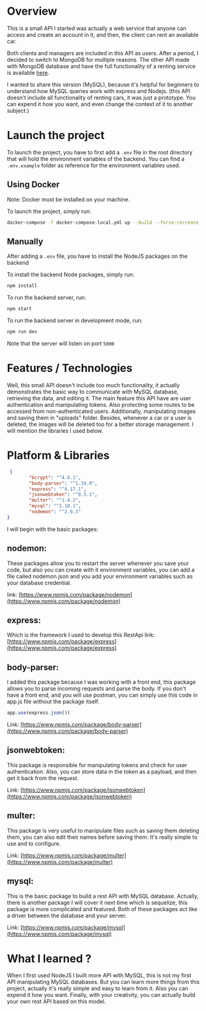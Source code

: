 # Overview 
 This is a small API I started was actually a web service that anyone can access and create an account in it, and then, the client can rent an available car. 

Both clients and managers are included in this API as users.
After a period, I decided to switch to MongoDB for multiple reasons. The other API made with MongoDB database and have the full functionality of a renting service is available [here](https://www.amirghedira.com/project/Karyatn%20Backend/Nodejs%20-%20Express%20-%20MongoDB/60d7487ad7e12a0017340e70).

I wanted to share this version (MySQL), because it's helpful for beginners to understand how MySQL queries work with express and Nodejs. (this API doesn't include all functionality of renting cars, it was just a prototype. You can expend it how you want, and even change the context of it to another subject.) 

# Launch the project
To launch the project, you have to first add a `.env` file in the root directory that will hold the environment variables of the backend. You can find a `.env.example` folder as reference for the environment variables used.

## Using Docker
Note: Docker must be installed on your machine.

To launch the project, simply run:
```bash
docker-compose -f docker-compose-local.yml up --build --force-recreate
```
## Manually
After adding a `.env` file, you have to install the NodeJS packages on the backend

To install the backend Node packages, simply run:
``` bash
npm install
```
To run the backend server, run:
``` bash
npm start
```
To run the backend server in development mode, run:
``` bash
npm run dev
```
Note that the server will listen on port `5000`



# Features / Technologies 
 Well, this small API doesn't include too much functionality, it actually demonstrates the basic way to communicate with MySQL database, retrieving the data, and editing it. 
The main feature this API have are user authentication and manipulating tokens. Also protecting some routes to be accessed from non-authenticated users. Additionally, manipulating images and saving them in "uploads" folder. Besides, whenever a car or a user is deleted, the images will be deleted too for a better storage management. I will mention the libraries I used below. 

# Platform & Libraries 
```json
 {
        "bcrypt": "^4.0.1",
        "body-parser": "^1.19.0",
        "express": "^4.17.1",
        "jsonwebtoken": "^8.5.1",
        "multer": "^1.4.2",
        "mysql": "^2.18.1",
        "nodemon": "^2.0.3"
}
```
I will begin with the basic packages:

## nodemon:
 These packages allow you to restart the server whenever you save your code, but also you can create with it environment variables, you can add a file called nodemon.json and you add your environment variables such as your database credential.

link: [https://www.npmjs.com/package/nodemon](https://www.npmjs.com/package/nodemon)
## express: 
Which is the framework I used to develop this RestApi
link:[https://www.npmjs.com/package/express](https://www.npmjs.com/package/express)
## body-parser:
I added this package because I was working with a front end, this package allows you to parse incoming requests and parse the body. If you don't have a front end, and you will use postman, you can simply use this code in app.js file without the package itself.
``` javascript
app.use(express.json())
``` 
Link: [https://www.npmjs.com/package/body-parser](https://www.npmjs.com/package/body-parser)

## jsonwebtoken:

This package is responsible for manipulating tokens and check for user authentication. Also, you can store data in the token as a payload, and then get it back from the request.

Link: [https://www.npmjs.com/package/jsonwebtoken](https://www.npmjs.com/package/jsonwebtoken)

## multer:

This package is very useful to manipulate files such as saving them deleting them, you can also edit their names before saving them. It's really simple to use and to configure.

Link: [https://www.npmjs.com/package/multer](https://www.npmjs.com/package/multer)

## mysql:

This is the basic package to build a rest API with MySQL database. Actually, there is another package I will cover it next time which is sequelize, this package is more complicated and featured.
Both of these packages act like a driver between the database and your server.

Link: [https://www.npmjs.com/package/mysql](https://www.npmjs.com/package/mysql) 
# What I learned ?

 When I first used NodeJS I built more API with MySQL, this is not my first API manipulating MySQL databases.
But you can learn more things from this project, actually it's really simple and easy to learn from it.
Also you can expend it how you want. 
Finally, with your creativity, you can actually build your own rest API 
based on this model.